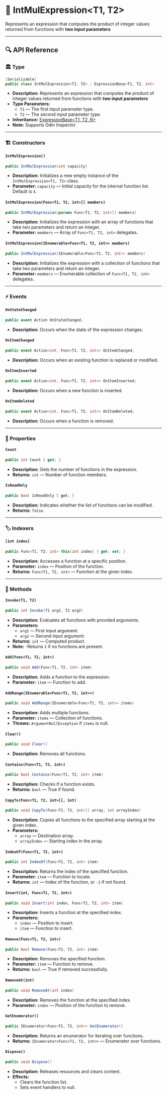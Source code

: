 # 🧩 IntMulExpression&lt;T1, T2&gt;

Represents an expression that computes the product of integer values returned from functions with <b>
two input parameters</b>

---

## 🔍 API Reference

### 🏛️ Type <div id="-type"></div>

```csharp
[Serializable]
public class IntMulExpression<T1, T2> : ExpressionBase<T1, T2, int>
```

- **Description:** Represents an expression that computes the product of integer values returned from functions with <b>
  two input parameters</b>
- **Type Parameters:**
    - `T1` — The first input parameter type.
    - `T2` — The second input parameter type.
- **Inheritance:** [ExpressionBase&lt;T1, T2, R&gt;](ExpressionBase%602.md)
- **Note:** Supports Odin Inspector

---

### 🏗️ Constructors <div id="-constructors"></div>

#### `IntMulExpression()`

```csharp
public IntMulExpression(int capacity)
```

- **Description:** Initializes a new empty instance of the `IntMulExpression<T1, T2>` class.
- **Parameter:** `capacity` — Initial capacity for the internal function list. Default is `4`.

#### `IntMulExpression(Func<T1, T2, int>[] members)`

```csharp
public IntMulExpression(params Func<T1, T2, int>[] members)
```

- **Description:** Initializes the expression with an array of functions that take two parameters and return an integer.
- **Parameter:** `members` — Array of `Func<T1, T2, int>` delegates.

#### `IntMulExpression(IEnumerable<Func<T1, T2, int>> members)`

```csharp
public IntMulExpression(IEnumerable<Func<T1, T2, int>> members)
```

- **Description:** Initializes the expression with a collection of functions that take two parameters and return an
  integer.
- **Parameter:** `members` — Enumerable collection of `Func<T1, T2, int>` delegates.

---

### ⚡ Events

#### `OnStateChanged`

```csharp
public event Action OnStateChanged;
```

- **Description:** Occurs when the state of the expression changes.

#### `OnItemChanged`

```csharp
public event Action<int, Func<T1, T2, int>> OnItemChanged;
```

- **Description:** Occurs when an existing function is replaced or modified.

#### `OnItemInserted`

```csharp
public event Action<int, Func<T1, T2, int>> OnItemInserted;
```

- **Description:** Occurs when a new function is inserted.

#### `OnItemDeleted`

```csharp
public event Action<int, Func<T1, T2, int>> OnItemDeleted;
```

- **Description:** Occurs when a function is removed.

---

### 🔑 Properties

#### `Count`

```csharp
public int Count { get; }
```

- **Description:** Gets the number of functions in the expression.
- **Returns:** `int` — Number of function members.

#### `IsReadOnly`

```csharp
public bool IsReadOnly { get; }
```

- **Description:** Indicates whether the list of functions can be modified.
- **Returns:** `false`.

---

### 🏷️ Indexers

#### `[int index]`

```csharp
public Func<T1, T2, int> this[int index] { get; set; }
```

- **Description:** Accesses a function at a specific position.
- **Parameter:** `index` — Position of the function.
- **Returns:** `Func<T1, T2, int>` — Function at the given index.

---

### 🏹 Methods

#### `Invoke(T1, T2)`

```csharp
public int Invoke(T1 arg1, T2 arg2)
```

- **Description:** Evaluates all functions with provided arguments.
- **Parameters:**
    - `arg1` — First input argument.
    - `arg2` — Second input argument.
- **Returns:** `int` — Computed product.
- **Note:** -Returns `1` if no functions are present.

<div id="add"></div>

#### `Add(Func<T1, T2, int>)`

```csharp
public void Add(Func<T1, T2, int> item)
```

- **Description:** Adds a function to the expression.
- **Parameter:** `item` — Function to add.

<div id="addrange"></div>

#### `AddRange(IEnumerable<Func<T1, T2, int>>)`

```csharp
public void AddRange(IEnumerable<Func<T1, T2, int>> items)
```

- **Description:** Adds multiple functions.
- **Parameter:** `items` — Collection of functions.
- **Throws:** `ArgumentNullException` if `items` is null.

#### `Clear()`

```csharp
public void Clear()
```

- **Description:** Removes all functions.

<div id="contains"></div>

#### `Contains(Func<T1, T2, int>)`

```csharp
public bool Contains(Func<T1, T2, int> item)
```

- **Description:** Checks if a function exists.
- **Returns:** `bool` — True if found.

<div id="copyto"></div>

#### `CopyTo(Func<T1, T2, int>[], int)`

```csharp
public void CopyTo(Func<T1, T2, int>[] array, int arrayIndex)
```

- **Description:** Copies all functions to the specified array starting at the given index.
- **Parameters:**
    - `array` — Destination array.
    - `arrayIndex` — Starting index in the array.

<div id="indexof"></div>

#### `IndexOf(Func<T1, T2, int>)`

```csharp
public int IndexOf(Func<T1, T2, int> item)
```

- **Description:** Returns the index of the specified function.
- **Parameter:** `item` — Function to locate.
- **Returns:** `int` — Index of the function, or `-1` if not found.

<div id="insert"></div>

#### `Insert(int, Func<T1, T2, int>)`

```csharp
public void Insert(int index, Func<T1, T2, int> item)
```

- **Description:** Inserts a function at the specified index.
- **Parameters:**
    - `index` — Position to insert.
    - `item` — Function to insert.

<div id="remove"></div>

#### `Remove(Func<T1, T2, int>)`

```csharp
public bool Remove(Func<T1, T2, int> item)
```

- **Description:** Removes the specified function.
- **Parameter:** `item` — Function to remove.
- **Returns:** `bool` — True if removed successfully.

<div id="removeat"></div>

#### `RemoveAt(int)`

```csharp
public void RemoveAt(int index)
```

- **Description:** Removes the function at the specified index.
- **Parameter:** `index` — Position of the function to remove.

#### `GetEnumerator()`

```csharp
public IEnumerator<Func<T1, T2, int>> GetEnumerator()
```

- **Description:** Returns an enumerator for iterating over functions.
- **Returns:** `IEnumerator<Func<T1, T2, int>>` — Enumerator over functions.

#### `Dispose()`

```csharp
public void Dispose()
```

- **Description:** Releases resources and clears content.
- **Effects:**
    - Clears the function list.
    - Sets event handlers to null.